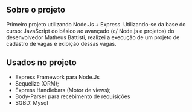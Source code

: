 ## Sobre o projeto
Primeiro projeto utilizando Node.Js + Express. Utilizando-se da base do curso: JavaScript do básico ao avançado (c/ Node.js e projetos) do desenvolvedor Matheus Battisti, realizei a execução de um projeto de cadastro de vagas e exibição dessas vagas.

## Usados no projeto
- Express Framework para Node.Js
- Sequelize (ORM);
- Express Handlebars (Motor de views);
- Body-Parser para recebimento de requisições
- SGBD: Mysql